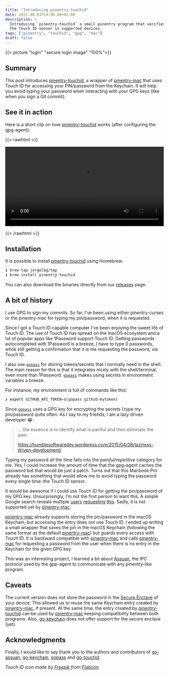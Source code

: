 ```yaml
---
title: "Introducing pinentry-touchid"
date: 2021-08-03T14:00:00+02:00
description: >
  Introducing `pinentry-touchid` a small pinentry program that verifies the identity of the user via
  the Touch ID sensor in supported devices.
tags: ["pinentry", "touchid", "gpg", "mac"]
draft: false
---
```


{{< picture "login" "secure login image" "100%">}}

## Summary

This post introduces [pinentry-touchid][pinentry-touchid], a wrapper of [pinentry-mac][pinentry-mac]
that uses Touch ID for accessing your PIN/password from the Keychain. It will help you avoid typing
your password when interacting with your GPG keys (like when you sign a Git commit).

## See it in action

Here is a short clip on how [pinentry-touchid][pinentry-touchid] works (after configuring the
gpg-agent):

{{< rawhtml >}}

<video width=100% controls autoplay>
    <source src="/images/pinentry-touchid/pinentry-touchid.mp4" type="video/mp4">
    Your browser does not support the video tag.
</video>

{{< /rawhtml >}}

## Installation

It is possible to install [pinentry-touchid][pinentry-touchid] using Homebrew:

```bash
❯ brew tap jorgelbg/tap
❯ brew install pinentry-touchid
```

You can also download the binaries directly from our [releases][releases] page.

## A bit of history

I use GPG to sign my commits. So far, I’ve been using either pinentry-curses or the pinentry-mac for
typing my pin/password, when it is requested.

Since I got a Touch ID capable computer I've been enjoying the sweet life of Touch ID. The
use of Touch ID has spread on the macOS ecosystem and a lot of popular apps like 1Password support Touch
ID. Getting passwords autocompleted with 1Password is a breeze, I have to type 0 passwords, while
still getting a confirmation that it is me requesting the password, via Touch ID.


I also use [`gopass`][gopass] for storing tokens/secrets that I normally need in the shell. The main
reason for this is that it integrates nicely with the shell/terminal, even more than 1Password.
[`gopass`][gopass] makes using secrets in environment variables a breeze.

For instance, my environment is full of commands like this:

```js
❯ export GITHUB_API_TOKEN=$(gopass github/mytoken)
```

Since [`gopass`][gopass] uses a GPG key for encrypting the secrets I type my pin/password quite
often. As I say to my friends, I am a lazy driven developer 😂:

> ... the essence is to identify what is painful and then eliminate the pain.
>
> https://humblesoftwaredev.wordpress.com/2015/04/08/laziness-driven-development/

Typing my password all the time falls into the _painful/repetitive_ category for me. Yes, I could
increase the amount of time that the gpg-agent caches the password but that would be just a patch.
Turns out that this Macbook Pro already has something that would allow me to avoid typing the
password every single time: the Touch ID sensor.

It would be awesome if I could use Touch ID for getting the pin/password of my GPG key.
Unsurprisingly, I’m not the first person to want this. A simple Google search reveals multiple
[users][1] [requesting][2] [this][3]. Sadly, it is not supported yet by [pinentry-mac][pinentry-mac].

[pinentry-mac][pinentry-mac] already supports storing the pin/password in the macOS Keychain, but
accessing the entry does not use Touch ID. I ended up writing a small wrapper that saves the pin in
the macOS Keychain (following the same format as the default [pinentry-mac][pinentry-mac]) but guards
every access with Touch ID. It is backward compatible with [pinentry-mac][pinentry-mac] and calls
[pinentry-mac][pinentry-mac] for requesting a password from the user when there is no entry in the
Keychain for the given GPG key.

This was an interesting project, I learned a bit about [Assuan][assuan], the IPC protocol used by the
gpp-agent to communicate with any pinentry-like program.

## Caveats

The current version does not store the password in the [Secure
Enclave](https://support.apple.com/en-gb/guide/security/sec59b0b31ff/web) of your device. This
allowed us to reuse the same Keychain entry created by [pinentry-mac][pinentry-mac], if present. At
the same time, the entry created by [pinentry-touchid][pinentry-touchid] can be used by
[pinentry-mac][pinentry-mac] keeping compatibility between both programs. Also,
[go-keychain][go-keychain] does not offer support for the secure enclave (yet).

<!--
Looking back, perhaps this program should've been written in Swift, since it integrates better with
the macOS ecosystem, but, excluding a couple of features I ended up finding good libraries for Golang
that allowed me to have an initial prototype in a couple of hours (including research).
-->

## Acknowledgments

Finally, I would like to say thank you to the authors and contributors of [go-assuan][go-assuan],
[go-keychain][go-keychain], [gopass](github.com/gopasspw/pinentry) and [go-touchid][go-touchid].

_Touch ID icon made by [Freepik](https://www.freepik.com) from [Flaticon](https://www.flaticon.com/)._

[pinentry-touchid]: https://github.com/jorgelbg/pinentry-touchid
[pinentry-mac]: https://github.com/GPGTools/pinentry/tree/master/macosx
[gopass]: https://github.com/gopasspw/gopass
[1]: https://gpgtools.tenderapp.com/discussions/feedback/15650-pinentry-mac-use-apple-watch-touchid-to-unlock-gpg-key
[2]: https://superuser.com/questions/1461868/is-it-possible-to-use-macos-keychain-touchid-for-pinentry-program
[3]: https://twitter.com/adamyonk/status/808406995770413056
[go-keychain]: https://github.com/keybase/go-keychain
[go-assuan]: https://github.com/foxcpp/go-assuan
[go-touchid]: https://github.com/lox/go-touchid
[releases]: https://github.com/jorgelbg/pinentry-touchid/releases
[assuan]: https://www.gnupg.org/documentation/manuals/assuan
